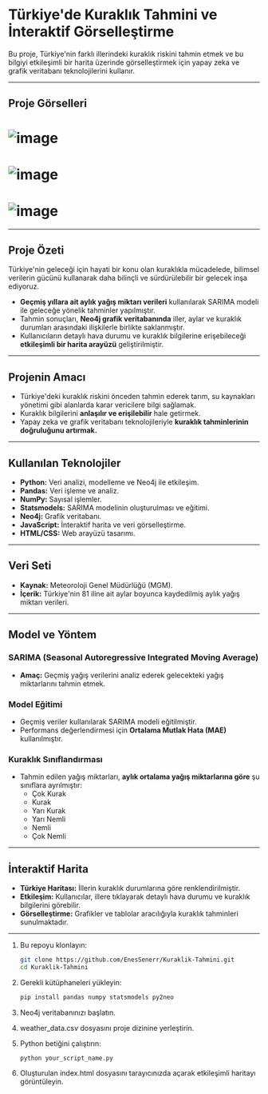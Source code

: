 # Türkiye'de Kuraklık Tahmini ve İnteraktif Görselleştirme

Bu proje, Türkiye'nin farklı illerindeki kuraklık riskini tahmin etmek ve bu bilgiyi etkileşimli bir harita üzerinde görselleştirmek için yapay zeka ve grafik veritabanı teknolojilerini kullanır.

---

## Proje Görselleri

# ![image](https://github.com/EnesSenerr/Kuraklik-Tahmini/assets/95829898/367421b5-4b00-42fc-8e25-670662811d57)
# ![image](https://github.com/EnesSenerr/Kuraklik-Tahmini/assets/95829898/a30353cb-ecf4-48f1-8508-fe914bf7f01c)
# ![image](https://github.com/EnesSenerr/Kuraklik-Tahmini/assets/95829898/4abac830-bbae-4475-a74d-25a900a4e70c)

---

## Proje Özeti

Türkiye'nin geleceği için hayati bir konu olan kuraklıkla mücadelede, bilimsel verilerin gücünü kullanarak daha bilinçli ve sürdürülebilir bir gelecek inşa ediyoruz.  

- **Geçmiş yıllara ait aylık yağış miktarı verileri** kullanılarak SARIMA modeli ile geleceğe yönelik tahminler yapılmıştır.  
- Tahmin sonuçları, **Neo4j grafik veritabanında** iller, aylar ve kuraklık durumları arasındaki ilişkilerle birlikte saklanmıştır.  
- Kullanıcıların detaylı hava durumu ve kuraklık bilgilerine erişebileceği **etkileşimli bir harita arayüzü** geliştirilmiştir.  

---

## Projenin Amacı

- Türkiye'deki kuraklık riskini önceden tahmin ederek tarım, su kaynakları yönetimi gibi alanlarda karar vericilere bilgi sağlamak.  
- Kuraklık bilgilerini **anlaşılır ve erişilebilir** hale getirmek.  
- Yapay zeka ve grafik veritabanı teknolojileriyle **kuraklık tahminlerinin doğruluğunu artırmak.**

---

## Kullanılan Teknolojiler

- **Python:** Veri analizi, modelleme ve Neo4j ile etkileşim.  
- **Pandas:** Veri işleme ve analiz.  
- **NumPy:** Sayısal işlemler.  
- **Statsmodels:** SARIMA modelinin oluşturulması ve eğitimi.  
- **Neo4j:** Grafik veritabanı.  
- **JavaScript:** İnteraktif harita ve veri görselleştirme.  
- **HTML/CSS:** Web arayüzü tasarımı.

---

## Veri Seti

- **Kaynak:** Meteoroloji Genel Müdürlüğü (MGM).  
- **İçerik:** Türkiye'nin 81 iline ait aylar boyunca kaydedilmiş aylık yağış miktarı verileri.  

---

## Model ve Yöntem

### SARIMA (Seasonal Autoregressive Integrated Moving Average)
- **Amaç:** Geçmiş yağış verilerini analiz ederek gelecekteki yağış miktarlarını tahmin etmek.  

### Model Eğitimi
- Geçmiş veriler kullanılarak SARIMA modeli eğitilmiştir.  
- Performans değerlendirmesi için **Ortalama Mutlak Hata (MAE)** kullanılmıştır.  

### Kuraklık Sınıflandırması
- Tahmin edilen yağış miktarları, **aylık ortalama yağış miktarlarına göre** şu sınıflara ayrılmıştır:  
  - Çok Kurak  
  - Kurak  
  - Yarı Kurak  
  - Yarı Nemli  
  - Nemli  
  - Çok Nemli  

---

## İnteraktif Harita

- **Türkiye Haritası:** İllerin kuraklık durumlarına göre renklendirilmiştir.  
- **Etkileşim:** Kullanıcılar, illere tıklayarak detaylı hava durumu ve kuraklık bilgilerini görebilir.  
- **Görselleştirme:** Grafikler ve tablolar aracılığıyla kuraklık tahminleri sunulmaktadır.  

---

1. Bu repoyu klonlayın:  
   ```bash
   git clone https://github.com/EnesSenerr/Kuraklik-Tahmini.git
   cd Kuraklik-Tahmini

2. Gerekli kütüphaneleri yükleyin:
   ```bash
   pip install pandas numpy statsmodels py2neo   

3. Neo4j veritabanınızı başlatın.

4. weather_data.csv dosyasını proje dizinine yerleştirin.

5. Python betiğini çalıştırın:
   ```bash
   python your_script_name.py

6. Oluşturulan index.html dosyasını tarayıcınızda açarak etkileşimli haritayı görüntüleyin.
    
